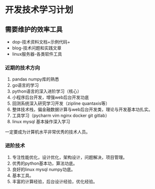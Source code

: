 # 开发技术学习计划

## 需要维护的效率工具

- dop-技术资料文档+示例代码+
- blog-技术问题和实践文章
- linux服务器-各类软件工具

### 近期的技术方向

1. pandas numpy库的熟悉
2. go语言的学习
3. python语言的深入进阶学习（核心）
4. 小程序后台开发，增强web后台开发功底
5. 回测系统深入研究学习开发（zipline quantaxis等）
6. 整体技术栈，偏金融数据计算与web后台开发类，理论与开发基本功扎实。
7. 工具学习（pycharm vim nginx docker git gitlab）
8. linux mysql 基本操作深入学习

一定要成为计算机水平非常优秀的技术人员。


### 进阶技术

1. 专注性能优化，设计优化，架构设计，问题解决，项目管理。
2. 优秀的python基本功，算法功底。
3. 良好的linux mysql numpy功底。
4. 基本工具。
5. 丰富的计算经验，后台设计经验，优化经验。
